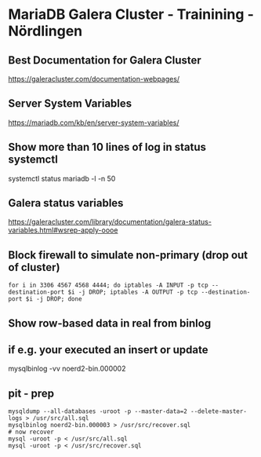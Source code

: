 # MariaDB Galera Cluster - Trainining - Nördlingen

## Best Documentation for Galera Cluster 
https://galeracluster.com/documentation-webpages/

## Server System Variables 
https://mariadb.com/kb/en/server-system-variables/

## Show more than 10 lines of log in status systemctl 
systemctl status mariadb -l -n 50

## Galera status variables 
https://galeracluster.com/library/documentation/galera-status-variables.html#wsrep-apply-oooe

## Block firewall to simulate non-primary (drop out of cluster) 
```
for i in 3306 4567 4568 4444; do iptables -A INPUT -p tcp --destination-port $i -j DROP; iptables -A OUTPUT -p tcp --destination-port $i -j DROP; done
```

## Show row-based data in real from binlog
## if e.g. your executed an insert or update 
mysqlbinlog -vv noerd2-bin.000002

## pit - prep 
```
mysqldump --all-databases -uroot -p --master-data=2 --delete-master-logs > /usr/src/all.sql
mysqlbinlog noerd2-bin.000003 > /usr/src/recover.sql
# now recover
mysql -uroot -p < /usr/src/all.sql 
mysql -uroot -p < /usr/src/recover.sql 
```
